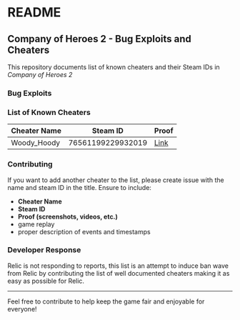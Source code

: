 # README

## Company of Heroes 2 - Bug Exploits and Cheaters

This repository documents list of known cheaters and their Steam IDs in *Company of Heroes 2* 

### Bug Exploits


### List of Known Cheaters

| Cheater Name | Steam ID         | Proof |
|--------------|------------------|-------|
| Woody_Hoody     | 76561199229932019 | [Link](https://github.com/aliakbarazizi/cheaters-coh2/pull/1) |

### Contributing

If you want to add another cheater to the list, please create issue with the name and steam ID in the title. Ensure to include:
- **Cheater Name**
- **Steam ID**
- **Proof (screenshots, videos, etc.)**
- game replay
- proper description of events and timestamps

### Developer Response

Relic is not responding to reports, this list is an attempt to induce ban wave from Relic by contributing the list of well documented cheaters making it as easy as possible for Relic.

---

Feel free to contribute to help keep the game fair and enjoyable for everyone!
